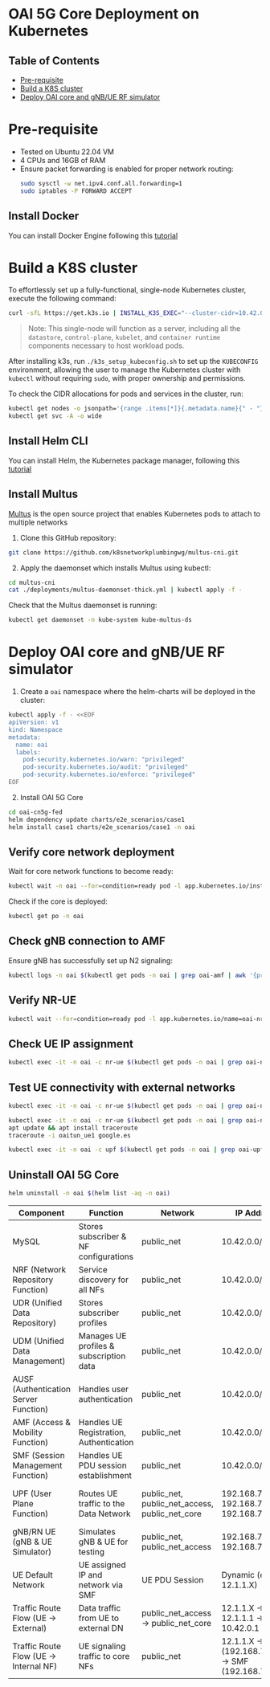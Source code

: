 # OAI 5G Core Deployment on Kubernetes

## Table of Contents

- [Pre-requisite](#pre-requisite)
- [Build a K8S cluster](#build-a-k8s-cluster)
- [Deploy OAI core and gNB/UE RF simulator](#deploy-oai-core-and-gnb/ue-rf-simulator)

# Pre-requisite
- Tested on Ubuntu 22.04 VM
- 4 CPUs and 16GB of RAM
- Ensure packet forwarding is enabled for proper network routing: 
  ```bash
  sudo sysctl -w net.ipv4.conf.all.forwarding=1
  sudo iptables -P FORWARD ACCEPT
  ```

## Install Docker

You can install Docker Engine following this [tutorial](https://docs.docker.com/engine/install/ubuntu/)

# Build a K8S cluster

To effortlessly set up a fully-functional, single-node Kubernetes cluster, execute the following command:
```bash
curl -sfL https://get.k3s.io | INSTALL_K3S_EXEC="--cluster-cidr=10.42.0.0/16 --service-cidr=10.43.0.0/16 --" sh -s -
```
> Note: This single-node will function as a server, including all the `datastore`, `control-plane`, `kubelet`, and `container runtime` components necessary to host workload pods. 

After installing k3s, run `./k3s_setup_kubeconfig.sh` to set up the `KUBECONFIG` environment, allowing the user to manage the Kubernetes cluster with `kubectl` without requiring `sudo`, with proper ownership and permissions.

To check the CIDR allocations for pods and services in the cluster, run:
```bash
kubectl get nodes -o jsonpath='{range .items[*]}{.metadata.name}{" - "}{.spec.podCIDR}{"\n"}{end}'
kubectl get svc -A -o wide
```

## Install Helm CLI

You can install Helm, the Kubernetes package manager, following this [tutorial](https://helm.sh/docs/intro/install/)

## Install Multus

[Multus](https://github.com/k8snetworkplumbingwg/multus-cni) is the open source project that enables Kubernetes pods to attach to multiple networks

1. Clone this GitHub repository:
```bash
git clone https://github.com/k8snetworkplumbingwg/multus-cni.git
```

2. Apply the daemonset which installs Multus using kubectl:
```bash
cd multus-cni
cat ./deployments/multus-daemonset-thick.yml | kubectl apply -f -
```

Check that the Multus daemonset is running:
```bash
kubectl get daemonset -n kube-system kube-multus-ds
```


# Deploy OAI core and gNB/UE RF simulator

1. Create a `oai` namespace where the helm-charts will be deployed in the cluster:
```bash
kubectl apply -f - <<EOF
apiVersion: v1
kind: Namespace
metadata:
  name: oai
  labels:
    pod-security.kubernetes.io/warn: "privileged"
    pod-security.kubernetes.io/audit: "privileged"
    pod-security.kubernetes.io/enforce: "privileged"
EOF
```  

2. Install OAI 5G Core
```bash
cd oai-cn5g-fed
helm dependency update charts/e2e_scenarios/case1
helm install case1 charts/e2e_scenarios/case1 -n oai
```  

## Verify core network deployment
Wait for core network functions to become ready:  
```bash
kubectl wait -n oai --for=condition=ready pod -l app.kubernetes.io/instance=case1 --timeout=3m
```  
Check if the core is deployed: 
```bash
kubectl get po -n oai
```  

## Check gNB connection to AMF
Ensure gNB has successfully set up N2 signaling:  
```bash
kubectl logs -n oai $(kubectl get pods -n oai | grep oai-amf | awk '{print $1}') | grep 'Connected'
```  

## Verify NR-UE
```bash
kubectl wait --for=condition=ready pod -l app.kubernetes.io/name=oai-nr-ue --timeout=3m --namespace oai
```  

## Check UE IP assignment 
```bash
kubectl exec -it -n oai -c nr-ue $(kubectl get pods -n oai | grep oai-nr-ue | awk '{print $1}') -- ip -4 addr show oaitun_ue1 | grep -oP '(?<=inet\s)\d+(\.\d+){3}'
```  

## Test UE connectivity with external networks 
```bash
kubectl exec -it -n oai -c nr-ue $(kubectl get pods -n oai | grep oai-nr-ue | awk '{print $1}') -- ping -I oaitun_ue1 -c4 google.es
```  
```bash
kubectl exec -it -n oai -c nr-ue $(kubectl get pods -n oai | grep oai-nr-ue | awk '{print $1}') -- /bin/bash
apt update && apt install traceroute
traceroute -i oaitun_ue1 google.es
```  
```bash
kubectl exec -it -n oai -c upf $(kubectl get pods -n oai | grep oai-upf | awk '{print $1}') -- /bin/bash
``` 
## Uninstall OAI 5G Core  
```bash
helm uninstall -n oai $(helm list -aq -n oai)
```

| **Component** | **Function** | **Network** | **IP Address** | **Port(s)** | **Protocol** |
|--------------|-------------|------------|--------------|----------|------------|
| MySQL | Stores subscriber & NF configurations | public_net | 10.42.0.0/24 | 3306 | MySQL |
| NRF (Network Repository Function) | Service discovery for all NFs | public_net | 10.42.0.0/24 | 8080 | HTTP/2 |
| UDR (Unified Data Repository) | Stores subscriber profiles | public_net | 10.42.0.0/24 | 8080 | HTTP/2 |
| UDM (Unified Data Management) | Manages UE profiles & subscription data | public_net | 10.42.0.0/24 | 8080 | HTTP/2 |
| AUSF (Authentication Server Function) | Handles user authentication | public_net | 10.42.0.0/24 | 8080 | HTTP/2 |
| AMF (Access & Mobility Function) | Handles UE Registration, Authentication | public_net | 10.42.0.0/24 | 8080, 38412 | HTTP/2, SCTP |
| SMF (Session Management Function) | Handles UE PDU session establishment | public_net | 10.42.0.0/24 | 8080, 8805 | HTTP/2, UDP |
| UPF (User Plane Function) | Routes UE traffic to the Data Network | public_net, public_net_access, public_net_core | 192.168.70.134, 192.168.72.134, 192.168.73.134 | PFCP (N4), GTP-U (N3), N6 | IP Routing |
| gNB/RN UE (gNB & UE Simulator) | Simulates gNB & UE for testing | public_net, public_net_access | 192.168.70.141, 192.168.72.141 | NGAP (38412), GTP-U | SCTP, UDP |
| UE Default Network | UE assigned IP and network via SMF | UE PDU Session | Dynamic (e.g., 12.1.1.X) | N/A | IP Routing |
| Traffic Route Flow (UE → External) | Data traffic from UE to external DN | public_net_access → public_net_core | 12.1.1.X → 12.1.1.1 → 10.42.0.1 | N/A | GTP-U → IP Routing |
| Traffic Route Flow (UE → Internal NF) | UE signaling traffic to core NFs | public_net | 12.1.1.X → AMF (192.168.70.132) → SMF (192.168.70.133) | 38412 (SCTP), 8080 (HTTP/2) | SCTP, HTTP/2 |


<!-- ---

### **OAI 5G Core Deployment on Docker**

## **1. Enable IP Forwarding and Packet Forwarding**
To allow packet forwarding between network interfaces:
```bash
sudo sysctl -w net.ipv4.conf.all.forwarding=1
sudo iptables -P FORWARD ACCEPT
```

## **2. Pull Required OAI Docker Images**
Ensure you are authenticated with Docker and pull all necessary images:
```bash
docker login
docker pull oaisoftwarealliance/oai-amf:v2.1.0
docker pull oaisoftwarealliance/oai-nrf:v2.1.0
docker pull oaisoftwarealliance/oai-upf:v2.1.0
docker pull oaisoftwarealliance/oai-smf:v2.1.0
docker pull oaisoftwarealliance/oai-udr:v2.1.0
docker pull oaisoftwarealliance/oai-udm:v2.1.0
docker pull oaisoftwarealliance/oai-ausf:v2.1.0
docker pull oaisoftwarealliance/oai-upf-vpp:v2.1.0
docker pull oaisoftwarealliance/oai-nssf:v2.1.0
docker pull oaisoftwarealliance/oai-pcf:v2.1.0
docker pull oaisoftwarealliance/oai-lmf:v2.1.0
docker pull oaisoftwarealliance/trf-gen-cn5g:latest
```

## **3️. Tested Machine Specifications**
The deployment was tested on a machine running **Ubuntu 22.04** with **16GB RAM and 4 CPUs**.

## **4️. Deploy and Manage OAI 5GC in Domain 1**
### **Start OAI 5G Core (Domain 1 - VM1)**
```bash
cd oai-cn5g-fed/docker-compose
python3 core-network-vm1.py --type start-basic --scenario 1
```

### **Stop OAI 5G Core (Domain 1 - VM1)**
```bash
python3 core-network-vm1.py --type stop-basic --scenario 1
```

## **5️. Deploy and Manage OAI 5GC in Domain 2**
### **Start OAI 5G Core (Domain 2 - VM2)**
```bash
cd oai-cn5g-fed/docker-compose
python3 core-network-vm2.py --type start-basic --scenario 1
```

### **Stop OAI 5G Core (Domain 2 - VM2)**
```bash
python3 core-network-vm2.py --type stop-basic --scenario 1
```


### OAI 5G Core Configuration with UERANSIM

This table summarizes the **OAI 5G Core configuration**, including **Network Functions (NFs), interconnections, IP addresses, ports, and protocols**.

| **Component** | **Function** | **Network** | **IP Address** | **Port(s)** | **Protocol** |
|--------------|-------------|------------|--------------|----------|------------|
| MySQL | Stores subscriber & NF configurations | public_net | 192.168.70.131 | 3306 | MySQL |
| NRF (Network Repository Function) | Service discovery for all NFs | public_net | 192.168.70.130 | 8080 | HTTP/2 |
| UDR (Unified Data Repository) | Stores subscriber profiles | public_net | 192.168.70.136 | 8080 | HTTP/2 |
| UDM (Unified Data Management) | Manages UE profiles & subscription data | public_net | 192.168.70.137 | 8080 | HTTP/2 |
| AUSF (Authentication Server Function) | Handles user authentication | public_net | 192.168.70.138 | 8080 | HTTP/2 |
| AMF (Access & Mobility Function) | Handles UE Registration, Authentication | public_net | 192.168.70.132 | 8080, 38412 | HTTP/2, SCTP |
| SMF (Session Management Function) | Handles UE PDU session establishment | public_net | 192.168.70.133 | 8080, 8805 | HTTP/2, UDP |
| UPF (User Plane Function) | Routes UE traffic to the Data Network | public_net, public_net_access, public_net_core | 192.168.70.134, 192.168.72.134, 192.168.73.134 | PFCP (N4), GTP-U (N3), N6 | IP Routing |
| oai-ext-dn (External Data Network) | Simulates external internet | public_net_core | 192.168.73.135 | N/A | IP Routing |
| UERANSIM (gNB & UE Simulator) | Simulates gNB & UE for testing | public_net, public_net_access | 192.168.70.141, 192.168.72.141 | NGAP (38412), GTP-U | SCTP, UDP |
| UE Default Network | UE assigned IP and network via SMF | UE PDU Session | Dynamic (e.g., 12.1.1.X) | N/A | IP Routing |
| Traffic Route Flow (UE → External) | Data traffic from UE to external DN | public_net_access → public_net_core | 12.1.1.X → 192.168.73.201 → 192.168.73.135 | N/A | GTP-U → IP Routing |
| Traffic Route Flow (UE → Internal NF) | UE signaling traffic to core NFs | public_net | 12.1.1.X → AMF (192.168.70.132) → SMF (192.168.70.133) | 38412 (SCTP), 8080 (HTTP/2) | SCTP, HTTP/2 |


## Usage

### **Start the OAI 5G Core**
```bash
cd oai-cn5g-fed/docker-compose
docker compose -f docker-compose-basic-vpp-nrf.yaml up -d
```

### **Start UERANSIM**
```bash
cd oai-cn5g-fed/docker-compose
docker compose -f docker-compose-ueransim-vpp.yaml up -d
```

### **Stop Everything**
```bash
docker compose -f docker-compose-basic-vpp-nrf.yaml down
docker compose -f docker-compose-ueransim-vpp.yaml down
``` -->